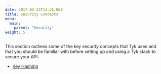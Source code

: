```yaml
---
date: 2017-03-23T14:31:06Z
title: Security Concepts
menu:
  main:
    parent: "Security"
weight: 5 
---
```


This section outlines some of the key security concepts that Tyk uses and that you should be familiar with before setting up and using a Tyk stack to secure your API:

* [Key Hashing][1]

[1]: key-hashing